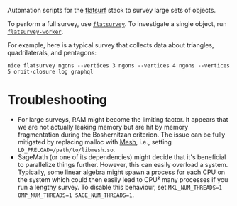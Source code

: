Automation scripts for the [flatsurf](https://github.com/flatsurf) stack to survey large sets of objects.

To perform a full survey, use [`flatsurvey`](./flatsurvey/survey.py). To investigate a single object, run [`flatsurvey-worker`](./flatsurvey/worker/worker.py).

For example, here is a typical survey that collects data about triangles, quadrilaterals, and pentagons:

```
nice flatsurvey ngons --vertices 3 ngons --vertices 4 ngons --vertices 5 orbit-closure log graphql
```

# Troubleshooting

* For large surveys, RAM might become the limiting factor. It appears that we are not actually leaking memory but are hit by memory fragmentation during the Boshernitzan criterion. The issue can be fully mitigated by replacing malloc with [Mesh](https://github.com/plasma-umass/Mesh), i.e., setting `LD_PRELOAD=/path/to/libmesh.so`.
* SageMath (or one of its dependencies) might decide that it's beneficial to parallelize things further. However, this can easily overload a system. Typically, some linear algebra might spawn a process for each CPU on the system which could then easily lead to CPU² many processes if you run a lengthy survey. To disable this behaviour, set `MKL_NUM_THREADS=1 OMP_NUM_THREADS=1 SAGE_NUM_THREADS=1`.
